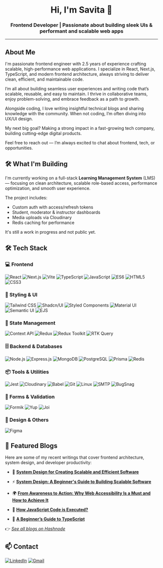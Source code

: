 <h1 align="center">Hi, I'm Savita 👋</h1>
<h3 align="center">Frontend Developer | Passionate about building sleek UIs & performant and scalable web apps</h3>

---

## About Me

I'm passionate frontend engineer with 2.5 years of experience crafting scalable, high-performance web applications. I specialize in React, Next.js, TypeScript, and modern frontend architecture, always striving to deliver clean, efficient, and maintainable code.

I’m all about building seamless user experiences and writing code that’s scalable, reusable, and easy to maintain. I thrive in collaborative teams, enjoy problem-solving, and embrace feedback as a path to growth.

Alongside coding, I love writing insightful technical blogs and sharing knowledge with the community. When not coding, I’m often diving into UX/UI design.

My next big goal? Making a strong impact in a fast-growing tech company, building cutting-edge digital products.

Feel free to reach out — I’m always excited to chat about frontend, tech, or opportunities.


## 🛠️ What I'm Building

I'm currently working on a full-stack **Learning Management System** (LMS) — focusing on clean architecture, scalable role-based access, performance optimization, and smooth user experience.

The project includes:
- Custom auth with access/refresh tokens
- Student, moderator & instructor dashboards
- Media uploads via Cloudinary
- Redis caching for performance

It's still a work in progress and not public yet.


## 🛠️ Tech Stack

### 💻 Frontend
![React](https://img.shields.io/badge/-React-20232A?style=for-the-badge&logo=react&logoColor=61DAFB)
![Next.js](https://img.shields.io/badge/-Next.js-black?style=for-the-badge&logo=next.js)
![Vite](https://img.shields.io/badge/-Vite-646CFF?style=for-the-badge&logo=vite&logoColor=white)
![TypeScript](https://img.shields.io/badge/-TypeScript-3178C6?style=for-the-badge&logo=typescript&logoColor=white)
![JavaScript](https://img.shields.io/badge/-JavaScript-F7DF1E?style=for-the-badge&logo=javascript&logoColor=000)
![ES6](https://img.shields.io/badge/-ES6-F7DF1E?style=for-the-badge&logo=javascript&logoColor=000)
![HTML5](https://img.shields.io/badge/-HTML5-E34F26?style=for-the-badge&logo=html5&logoColor=white)
![CSS3](https://img.shields.io/badge/-CSS3-1572B6?style=for-the-badge&logo=css3)


### 🎨 Styling & UI
![Tailwind CSS](https://img.shields.io/badge/-Tailwind_CSS-38B2AC?style=for-the-badge&logo=tailwind-css&logoColor=white)
![Shadcn/UI](https://img.shields.io/badge/-shadcn/ui-000000?style=for-the-badge)
![Styled Components](https://img.shields.io/badge/-Styled%20Components-db7092?style=for-the-badge&logo=styled-components&logoColor=white)
![Material UI](https://img.shields.io/badge/-MUI-007FFF?style=for-the-badge&logo=mui&logoColor=white)
![Semantic UI](https://img.shields.io/badge/-Semantic_UI-35BDB2?style=for-the-badge&logo=semantic-ui-react&logoColor=white)
![EJS](https://img.shields.io/badge/-EJS-CF4647?style=for-the-badge&logo=ejs&logoColor=white)


### 🧠 State Management
![Context API](https://img.shields.io/badge/-Context_API-20232A?style=for-the-badge&logo=react&logoColor=61DAFB)
![Redux](https://img.shields.io/badge/-Redux-764ABC?style=for-the-badge&logo=redux&logoColor=white)
![Redux Toolkit](https://img.shields.io/badge/-Redux_Toolkit-764ABC?style=for-the-badge&logo=redux&logoColor=white)
![RTK Query](https://img.shields.io/badge/-RTK_Query-764ABC?style=for-the-badge&logo=redux&logoColor=white)


### 🗄️ Backend & Databases
![Node.js](https://img.shields.io/badge/-Node.js-339933?style=for-the-badge&logo=nodedotjs&logoColor=white)
![Express.js](https://img.shields.io/badge/-Express.js-000000?style=for-the-badge&logo=express&logoColor=white)
![MongoDB](https://img.shields.io/badge/-MongoDB-47A248?style=for-the-badge&logo=mongodb&logoColor=white)
![PostgreSQL](https://img.shields.io/badge/-PostgreSQL-336791?style=for-the-badge&logo=postgresql&logoColor=white)
![Prisma](https://img.shields.io/badge/-Prisma-0C344B?style=for-the-badge&logo=prisma&logoColor=white)
![Redis](https://img.shields.io/badge/-Redis-DC382D?style=for-the-badge&logo=redis&logoColor=white)


### 📦 Tools & Utilities
![Jest](https://img.shields.io/badge/-Jest-C21325?style=for-the-badge&logo=jest&logoColor=white)
![Cloudinary](https://img.shields.io/badge/-Cloudinary-3448C5?style=for-the-badge&logo=cloudinary&logoColor=white)
![Babel](https://img.shields.io/badge/-Babel-F9DC3e?style=for-the-badge&logo=babel&logoColor=000)
![Git](https://img.shields.io/badge/-Git-F05032?style=for-the-badge&logo=git&logoColor=white)
![Linux](https://img.shields.io/badge/-Linux-FCC624?style=for-the-badge&logo=linux&logoColor=000)
![SMTP](https://img.shields.io/badge/-SMTP-4A154B?style=for-the-badge&logo=minutemailer&logoColor=white)
![BugSnag](https://img.shields.io/badge/-Bugsnag-4949E4?style=for-the-badge&logo=bugsnag&logoColor=white)


### 🧪 Forms & Validation
![Formik](https://img.shields.io/badge/-Formik-FF9900?style=for-the-badge&logo=formik&logoColor=white)
![Yup](https://img.shields.io/badge/-Yup-4B32C3?style=for-the-badge&logo=yup&logoColor=white)
![Joi](https://img.shields.io/badge/-Joi-4E97D1?style=for-the-badge)


### 🎨 Design & Others
![Figma](https://img.shields.io/badge/-Figma-F24E1E?style=for-the-badge&logo=figma&logoColor=white)


## 📝 Featured Blogs

Here are some of my recent writings that cover frontend architecture, system design, and developer productivity:

- 🔧 [**System Design for Creating Scalable and Efficient Software**](https://savitaverma.hashnode.dev/system-design-for-developers-creating-scalable-and-efficient-software)  

- ⚡ [**System Design: A Beginner's Guide to Building Scalable Software**](https://savitaverma.hashnode.dev/system-design-a-beginners-guide-to-building-scalable-software)  

- 🌍 [**From Awareness to Action: Why Web Accessibility Is a Must and How to Achieve It**](https://savitaverma.hashnode.dev/from-awareness-to-action-why-web-accessibility-is-a-must-and-how-to-achieve-it)  

- 🎨 [**How JavaScript Code is Executed?**](https://savitaverma.hashnode.dev/how-javascript-code-is-executed)  

- 🧠 [**A Beginner’s Guide to TypeScript**](https://savitaverma.hashnode.dev/a-beginners-guide-to-typescript)  

👉 _[See all blogs on Hashnode](https://savitaverma.hashnode.dev/)_


## 📫 Contact

[![LinkedIn](https://img.shields.io/badge/-LinkedIn-0A66C2?style=for-the-badge&logo=linkedin&logoColor=white)](http://linkedin.com/in/svitaverma)  [![Gmail](https://img.shields.io/badge/-savita@example.com-D14836?style=for-the-badge&logo=gmail&logoColor=white)](mailto:svitaverma10@gmail.com)

